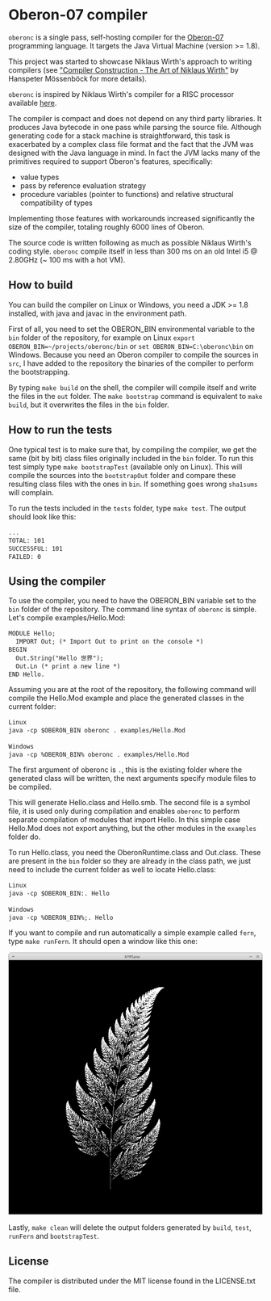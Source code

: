 
# Oberon-07 compiler

`oberonc` is a single pass, self-hosting compiler for the
[Oberon-07](https://en.wikipedia.org/wiki/Oberon_(programming_language))
programming language. It targets the Java Virtual Machine (version >= 1.8).

This project was started to showcase Niklaus Wirth's approach to writing
compilers (see
["Compiler Construction -
The Art of Niklaus Wirth"](https://pdfs.semanticscholar.org/3e12/6570cd6b0fc8f9d3c205f0347a055df5b670.pdf)
by Hanspeter Mössenböck for more details).

`oberonc` is inspired by Niklaus Wirth's compiler for a RISC processor available
[here](http://www.inf.ethz.ch/personal/wirth/).

The compiler is compact and does not depend on any third party libraries. It
produces Java bytecode in one pass while parsing the source file. Although
generating code for a stack machine is straightforward, this task is exacerbated
by a complex class file format and the fact that the JVM was designed with the
Java language in mind. In fact the JVM lacks many of the primitives required to
support Oberon's features, specifically:

* value types
* pass by reference evaluation strategy
* procedure variables (pointer to functions) and relative structural
  compatibility of types

Implementing those features with workarounds increased significantly the size
of the compiler, totaling roughly 6000 lines of Oberon.

The source code is written following as much as possible Niklaus Wirth's
coding style. `oberonc` compile itself in less than 300 ms on an old
Intel i5 @ 2.80GHz (~ 100 ms with a hot VM).

## How to build

You can build the compiler on Linux or Windows, you need a JDK >= 1.8
installed, with java and javac in the environment path.

First of all, you need to set the OBERON_BIN environmental variable to the `bin`
folder of the repository, for
example on Linux `export OBERON_BIN=~/projects/oberonc/bin` or
`set OBERON_BIN=C:\oberonc\bin` on Windows. Because you need an Oberon compiler
to compile the sources in `src`, I have added to the repository the binaries of
the compiler to perform the bootstrapping.

By typing `make build` on the shell, the compiler will compile itself and
write the files in the `out` folder. The `make bootstrap` command is equivalent
to `make build`, but it overwrites the files in the `bin` folder.

## How to run the tests

One typical test is to make sure that, by compiling the compiler, we get the
same (bit by bit) class files originally included in the `bin` folder.
To run this test simply type `make bootstrapTest` (available only on Linux).
This will compile the sources into the `bootstrapOut` folder and compare these
resulting class files with the ones in `bin`. If something goes wrong
`sha1sums` will complain.

To run the tests included in the `tests` folder, type `make test`. The output
should look like this:

    ...
    TOTAL: 101
    SUCCESSFUL: 101
    FAILED: 0

## Using the compiler

To use the compiler, you need to have the OBERON_BIN variable set to the `bin`
folder of the repository. The command line syntax of `oberonc` is simple.
Let's compile examples/Hello.Mod:

    MODULE Hello;
      IMPORT Out; (* Import Out to print on the console *)
    BEGIN
      Out.String("Hello 世界");
      Out.Ln (* print a new line *)
    END Hello.

Assuming you are at the root of the repository, the following command will
compile the Hello.Mod example and place the generated classes in the current
folder:

    Linux
    java -cp $OBERON_BIN oberonc . examples/Hello.Mod

    Windows
    java -cp %OBERON_BIN% oberonc . examples/Hello.Mod

The first argument of oberonc is `.`, this is the existing folder where the
generated class will be written, the next arguments specify module files to
be compiled.

This will generate Hello.class and Hello.smb. The second file is a symbol file,
it is used only during compilation and enables `oberonc` to perform separate
compilation of modules that import Hello. In this simple case Hello.Mod
does not export anything, but the other modules in the `examples` folder do.

To run Hello.class, you need the OberonRuntime.class and Out.class. These are
present in the `bin` folder so they are already in the class path, we just need
to include the current folder as well to locate Hello.class:

    Linux
    java -cp $OBERON_BIN:. Hello

    Windows
    java -cp %OBERON_BIN%;. Hello

If you want to compile and run automatically a simple example called `fern`,
type `make runFern`. It should open a window like this one:

![Fern](examples/fern/fern.png)

Lastly, `make clean` will delete the output folders generated by `build`,
`test`, `runFern` and `bootstrapTest`.

## License

The compiler is distributed under the MIT license found in the LICENSE.txt file.
